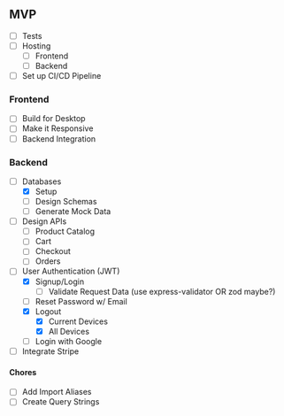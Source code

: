## MVP

- [ ] Tests
- [ ] Hosting
  - [ ] Frontend
  - [ ] Backend
- [ ] Set up CI/CD Pipeline

### Frontend

- [ ] Build for Desktop
- [ ] Make it Responsive
- [ ] Backend Integration

### Backend

- [ ] Databases
  - [x] Setup
  - [ ] Design Schemas
  - [ ] Generate Mock Data
- [ ] Design APIs
  - [ ] Product Catalog
  - [ ] Cart
  - [ ] Checkout
  - [ ] Orders
- [ ] User Authentication (JWT)
  - [x] Signup/Login
    - [ ] Validate Request Data (use express-validator OR zod maybe?)
  - [ ] Reset Password w/ Email
  - [x] Logout
    - [x] Current Devices
    - [x] All Devices
  - [ ] Login with Google
- [ ] Integrate Stripe

#### Chores

- [ ] Add Import Aliases
- [ ] Create Query Strings
